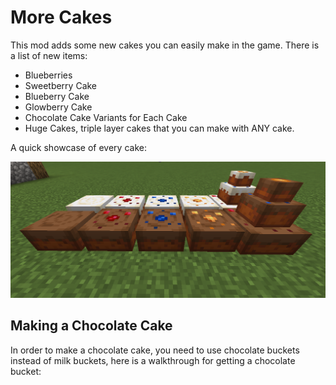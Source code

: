 # More Cakes

This mod adds some new cakes you can easily make in the game. There is a list of new items:

* Blueberries
* Sweetberry Cake
* Blueberry Cake
* Glowberry Cake
* Chocolate Cake Variants for Each Cake
* Huge Cakes, triple layer cakes that you can make with ANY cake.

A quick showcase of every cake:

![img.png](images/showcase1.png)

## Making a Chocolate Cake

In order to make a chocolate cake, you need to use chocolate buckets instead of milk buckets, here is a walkthrough for
getting a chocolate bucket: